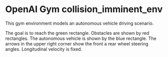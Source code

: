 # OpenAI Gym collision_imminent_env

This gym environment models an autonomous vehicle driving scenario.

The goal is to reach the green rectangle. Obstacles are shown by red rectangles. The autonomous vehicle is shown by the blue rectangle. The arrows in the upper right corner show the front a rear wheel steering angles. Longitudinal velocity is fixed.
